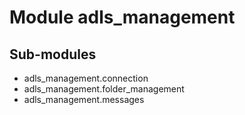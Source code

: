 Module adls_management
======================

Sub-modules
-----------
* adls_management.connection
* adls_management.folder_management
* adls_management.messages